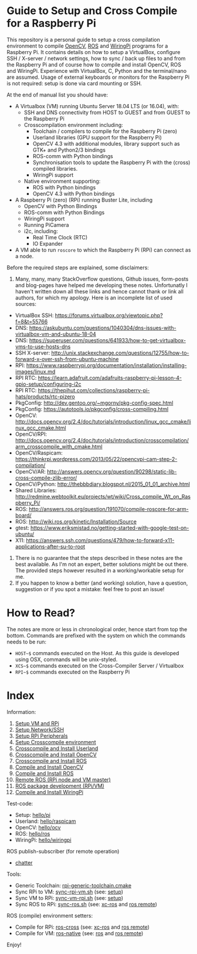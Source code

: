 # Guide to Setup and Cross Compile for a Raspberry Pi

This repository is a personal guide to setup a cross compilation environment to compile [OpenCV](http://opencv.org/), [ROS](http://www.ros.org/) and [WiringPi](http://wiringpi.com) programs for a Raspberry Pi. It contains details on how to setup a VirtualBox, configure SSH / X-server / network settings, how to sync / back up files to and from the Raspberry Pi and of course how to compile and install OpenCV, ROS and WiringPi. Experience with VirtualBox, C, Python and the terminal/nano are assumed. Usage of external keyboards or monitors for the Raspberry Pi is not required: setup is done via card mounting or SSH. 

At the end of manual list you should have:
- A Virtualbox (VM) running Ubuntu Server 18.04 LTS (or 16.04), with:
  - SSH and DNS connectivity from HOST to GUEST and from GUEST to the Raspberry Pi
  - Crosscompilation environment including:
    - Toolchain /  compilers to compile for the Raspberry Pi (zero)
    - Userland libraries (GPU support for the Raspberry Pi)
    - OpenCV 4.3 with additional modules, library support such as GTK+ and Python2/3 bindings
    - ROS-comm with Python bindings
    - Synchronisation tools to update the Raspberry Pi with the (cross) compiled libraries.
    - WiringPi support
  - Native environment supporting:
    - ROS with Python bindings
    - OpenCV 4.3 with Python bindings
- A Raspberry Pi (zero) (RPi) running Buster Lite, including
  - OpenCV with Python Bindings
  - ROS-comm with Python Bindings
  - WiringPi support
  - Running PiCamera
  - i2c, including:
    - Real Time Clock (RTC)
    - IO Expander
- A VM able to run `roscore` to which the Raspberry Pi (RPi) can connect as a node. 

Before the required steps are explained, some disclaimers:

1. Many, many, many StackOverflow questions, Github issues, form-posts and blog-pages have helped me developing these notes. Unfortunatly I haven't written down all these links and hence cannot thank or link all authors, for which my apology. Here is an incomplete list of used sources:
  - VirtualBox SSH: https://forums.virtualbox.org/viewtopic.php?f=8&t=55766
  - DNS: https://askubuntu.com/questions/1040304/dns-issues-with-virtualbox-vm-and-ubuntu-18-04
  - DNS: https://superuser.com/questions/641933/how-to-get-virtualbox-vms-to-use-hosts-dns
  - SSH X-server: http://unix.stackexchange.com/questions/12755/how-to-forward-x-over-ssh-from-ubuntu-machine
  - RPI: https://www.raspberrypi.org/documentation/installation/installing-images/linux.md
  - RPI RTC: https://learn.adafruit.com/adafruits-raspberry-pi-lesson-4-gpio-setup/configuring-i2c
  - RPI RTC: https://thepihut.com/collections/raspberry-pi-hats/products/rtc-pizero
  - PkgConfig: http://dev.gentoo.org/~mgorny/pkg-config-spec.html
  - PkgConfig: https://autotools.io/pkgconfig/cross-compiling.html
  - OpenCV: http://docs.opencv.org/2.4/doc/tutorials/introduction/linux_gcc_cmake/linux_gcc_cmake.html
  - OpenCV/RPI: http://docs.opencv.org/2.4/doc/tutorials/introduction/crosscompilation/arm_crosscompile_with_cmake.html
  - OpenCV/Raspicam: https://thinkrpi.wordpress.com/2013/05/22/opencvpi-cam-step-2-compilation/
  - OpenCV/AR: http://answers.opencv.org/question/90298/static-lib-cross-compile-zlib-error/
  - OpenCV/Python: http://thebbbdiary.blogspot.nl/2015_01_01_archive.html
  - Shared Libraries: http://redmine.webtoolkit.eu/projects/wt/wiki/Cross_compile_Wt_on_Raspberry_Pi/
  - ROS: http://answers.ros.org/question/191070/compile-roscore-for-arm-board/
  - ROS: http://wiki.ros.org/kinetic/Installation/Source
  - gtest: https://www.eriksmistad.no/getting-started-with-google-test-on-ubuntu/
  - X11: https://answers.ssh.com/questions/479/how-to-forward-x11-applications-after-su-to-root
1. There is no guarantee that the steps described in these notes are the best available. As I'm not an expert, better solutions might be out there. The provided steps however resulted in a working/workable setup for me.
1. If you happen to know a better (and working) solution, have a question, suggestion or if you spot a mistake: feel free to post an issue!

# How to Read?

The notes are more or less in chronological order, hence start from top the bottom. Commands are prefixed with the system on which the commands needs to be run:

- `HOST~$` commands executed on the Host. As this guide is developed using OSX, commands will be unix-styled.
- `XCS~$` commands executed on the Cross-Compiler Server / Virtualbox
- `RPI~$` commands executed on the Raspberry Pi

# Index

Information:
1. [Setup VM and RPi](01-setup.md)
1. [Setup Network/SSH](02-network.md)
1. [Setup RPi Peripherals](03-xc-peripherals.md)
1. [Setup Crosscompile environment](04-xc-setup.md)
1. [Crosscompile and Install Userland](05-xc-userland.md)
1. [Crosscompile and Install OpenCV](06-xc-opencv.md)
1. [Crosscompile and Install ROS](07-xc-ros.md)
1. [Compile and Install OpenCV](08-native-opencv.md)
1. [Compile and Install ROS](09-native-ros.md)
1. [Remote ROS (RPi node and VM master)](10-ros-remote.md)
1. [ROS package development (RPi/VM)](11-ros-dev.md)
1. [Compile and Install WiringPi](12-wiringpi.md)

Test-code:
- Setup: [hello/pi](hello/pi)
- Userland: [hello/raspicam](hello/raspicam)
- OpenCV: [hello/ocv](hello/ocv)
- ROS: [hello/ros](hello/ros)
- WiringPi: [hello/wiringpi](hello/wiringpi)

ROS publish-subscriber (for remote operation)
- [chatter](ros/chatter)

Tools:
- Generic Toolchain: [rpi-generic-toolchain.cmake](rpi-generic-toolchain.cmake)
- Sync RPi to VM: [sync-rpi-vm.sh](scripts/sync-rpi-vm.sh) (see: [setup](04-xc-setup.md))
- Sync VM to RPi: [sync-vm-rpi.sh](scripts/sync-vm-rpi.sh) (see: [setup](04-xc-setup.md))
- Sync ROS to RPi: [sync-ros.sh](scripts/sync-ros.sh) (see: [xc-ros](07-xc-ros.md#synchronisation) and [ros remote](10-ros-remote))

ROS (compile) environment setters:
- Compile for RPi: [ros-cross](scripts/ros-cross) (see: [xc-ros](07-xc-ros.md) and [ros remote](10-ros-remote))
- Compile for VM: [ros-native](scripts/ros-native) (see: [ros](08-native-ros.md) and [ros remote](10-ros-remote))

Enjoy!
